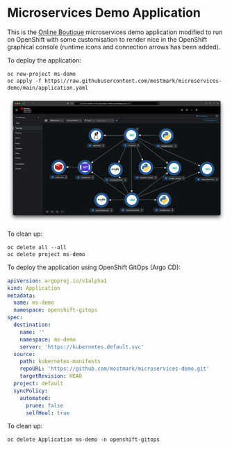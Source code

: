 # Microservices Demo Application

This is the [Online Boutique](https://github.com/GoogleCloudPlatform/microservices-demo/) microservices demo application modified to run on OpenShift with some customisation to render nice in the OpenShift graphical console (runtime icons and connection arrows has been added).

To deploy the application:

```
oc new-project ms-demo
oc apply -f https://raw.githubusercontent.com/mostmark/microservices-demo/main/application.yaml

```

![OpenShift Console](./images/ms-demo-screenshot1.png)

To clean up:

```
oc delete all --all
oc delete project ms-demo

```

To deploy the application using OpenShift GitOps (Argo CD):

```yaml
apiVersion: argoproj.io/v1alpha1
kind: Application
metadata:
  name: ms-demo
  namespace: openshift-gitops
spec:
  destination:
    name: ''
    namespace: ms-demo
    server: 'https://kubernetes.default.svc'
  source:
    path: kubernetes-manifests
    repoURL: 'https://github.com/mostmark/microservices-demo.git'
    targetRevision: HEAD
  project: default
  syncPolicy:
    automated:
      prune: false
      selfHeal: true
```

To clean up:

```
oc delete Application ms-demo -n openshift-gitops

```
